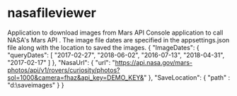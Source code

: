 # nasafileviewer
Application to download images from Mars API
Console application to call NASA's Mars API . 
The image file dates are specified in the appsettings.json file along with the location to saved the images.
{
  "ImageDates": {
    "queryDates": [
      "2017-02-27",
      "2018-06-02",
      "2016-07-13",
      "2018-04-31",
      "2017-02-17"
    ]
  },
  "NasaUrl": {
    "url": "https://api.nasa.gov/mars-photos/api/v1/rovers/curiosity/photos?sol=1000&camera=fhaz&api_key=DEMO_KEY&"
  },
  "SaveLocation": {
    "path" : "d:\\saveimages"
  }
}
